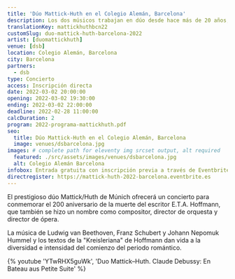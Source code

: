 ```yaml
---
title: 'Dúo Mattick-Huth en el Colegio Alemán, Barcelona'
description: Los dos músicos trabajan en dúo desde hace más de 20 años, especializándose entre otros en programas temáticos de conciertos, relacionando música y letra.
translationKey: mattickhuthbcn22
customSlug: duo-mattick-huth-barcelona-2022
artist: [duomattickhuth]
venue: [dsb]
location: Colegio Alemán, Barcelona
city: Barcelona
partners:
  - dsb
type: Concierto
access: Inscripción directa
date: 2022-03-02 20:00:00
opening: 2022-03-02 19:30:00
ending: 2022-03-02 22:00:00
deadline: 2022-02-28 11:00:00
calcDuration: 2
program: 2022-programa-mattickhuth.pdf
seo:
  title: Dúo Mattick-Huth en el Colegio Alemán, Barcelona
  image: venues/dsbarcelona.jpg
images: # complete path for eleventy img srcset output, alt required
  featured: ./src/assets/images/venues/dsbarcelona.jpg
  alt: Colegio Alemán Barcelona
infobox: Entrada gratuita con inscripción previa a través de Eventbrite.
directregister: https://mattick-huth-2022-barcelona.eventbrite.es
---
```


El prestigioso dúo Mattick/Huth de Múnich ofrecerá un concierto para conmemorar el 200 aniversario de la muerte del escritor E.T.A. Hoffmann, que también se hizo un nombre como compositor, director de orquesta y director de ópera.

La música de Ludwig van Beethoven, Franz Schubert y Johann Nepomuk Hummel y los textos de la "Kreisleriana" de Hoffmann dan vida a la diversidad e intensidad del comienzo del periodo romántico.

{% youtube 'YTwRHX5guWk', 'Duo Mattick–Huth. Claude Debussy: En Bateau aus Petite Suite' %}
